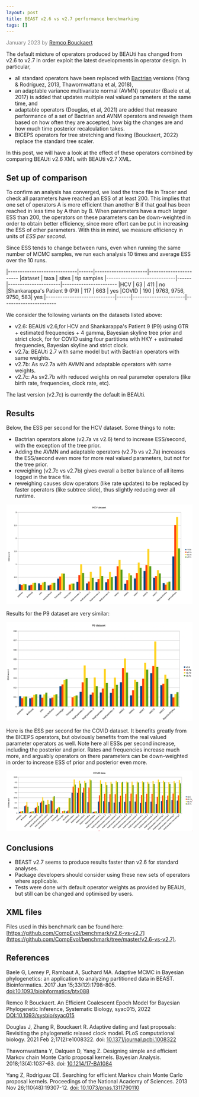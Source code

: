 ```yaml
---
layout: post
title: BEAST v2.6 vs v2.7 performance benchmarking 
tags: []
---
```


<p style="color: gray;">January 2023 by <a href="mailto:r.bouckaert@auckland.ac.nz">Remco Bouckaert</a></p>

The default mixture of operators produced by BEAUti has changed from v2.6 to v2.7 in order exploit the latest developments in operator design. In particular, 

* all standard operators have been replaced with [Bactrian](http://www.beast2.org/2021/04/26/bactrian-proposals.html) versions (Yang & Rodríguez, 2013, Thawornwattana et al, 2018),
* an adaptable variance multivariate normal (AVMN) operator (Baele et al, 2017) is added that updates multiple real valued parameters at the same time, and
* adaptable operators (Douglas, et al, 2021) are added that measure performance of a set of Bactrian and AVNM operators and reweigh them based on how often they are accepted, how big the changes are and how much time posterior recalculation takes.
* BICEPS operators for tree stretching and flexing (Bouckaert, 2022) replace the standard tree scaler.

In this post, we will have a look at the effect of these operators combined by comparing BEAUti v2.6 XML with BEAUti v2.7 XML.

## Set up of comparison

To confirm an analysis has converged, we load the trace file in Tracer and check all parameters have reached an ESS of at least 200. This implies that one set of operators A is more efficient than another B if that goal has been reached in less time by A than by B. When parameters have a much larger ESS than 200, the operators on these parameters can be down-weighted in order to obtain better efficiency, since more effort can be put in increasing the ESS of other parameters. With this in mind, we measure efficiency in units of *ESS per second*.

Since ESS tends to change between runs, even when running the same number of MCMC samples, we run each analysis 10 times and average ESS over the 10 runs.

|-----------------------------|------|----------------------|-----------------------
|dataset                      | taxa | sites                | tip samples
|-----------------------------|------|----------------------|-----------------------
|HCV                          |   63 | 411                  | no
|Shankarappa's Patient 9 (P9) |  117 | 663                  | yes 
|COVID                        |  190 | 9763, 9756, 9750, 583| yes
|-----------------------------|------|----------------------|-----------------------


We consider the following variants on the datasets listed above:

* v2.6: BEAUti v2.6,for HCV and Shankarappa's Patient 9 (P9) using GTR + estimated frequencies + 4 gamma, Bayesian skyline tree prior and strict clock, for for COVID using four partitions with HKY + estimated frequencies, Bayesian skyline and strict clock. 
* v2.7a: BEAUti 2.7 with same model but with Bactrian operators with same weights.
* v2.7b: As sv2.7a with AVMN and adaptable operators with same weights.
* v2.7c: As sv2.7b with reduced weights on real parameter operators (like birth rate, frequencies, clock rate, etc).

The last version (v2.7c) is currently the default in BEAUti.

## Results

Below, the ESS per second for the HCV dataset. Some things to note:

* Bactrian operators alone (v2.7a vs v2.6) tend to increase ESS/second, with the exception of the tree prior.
* Adding the AVMN and adaptable operators (v2.7b vs v2.7a) increases the ESS/second even more for more real valued parameters, but not for the tree prior.
* reweighing (v2.7c vs v2.7b) gives overall a better balance of all items logged in the trace file.
* reweighing causes slow operators (like rate updates) to be replaced by faster operators (like subtree slide), thus slightly reducing over all runtime.

![HCV-ESS-per-second-v6-vs-v7](/images/HCV-ESS-per-second-v6-vs-v7.png)

Results for the P9 dataset are very similar:

![P9-ESS-per-second-v6-vs-v7](/images/P9-ESS-per-second-v6-vs-v7.png)

Here is the ESS per second for the COVID dataset. It benefits greatly from the BICEPS operators, but obviously benefits from the real valued parameter operators as well.
Note here all ESSs per second increase, including the posterior and prior. Rates and frequencies increase much more, and arguably operators on there parameters can be down-weighted in order to increase ESS of prior and posterior even more.

![COVID-ESS-per-second-v6-vs-v7](/images/COVID-ESS-per-second-v6-vs-v7.png)

## Conclusions

* BEAST v2.7 seems to produce results faster than v2.6 for standard analyses.
* Package developers should consider using these new sets of operators where applicable.
* Tests were done with default operator weights as provided by BEAUti, but still can be changed and optimised by users.

## XML files

Files used in this benchmark can be found here: [https://github.com/CompEvol/benchmark/v2.6-vs-v2.7](https://github.com/CompEvol/benchmark/tree/master/v2.6-vs-v2.7).


## References

Baele G, Lemey P, Rambaut A, Suchard MA. Adaptive MCMC in Bayesian phylogenetics: an application to analyzing partitioned data in BEAST. Bioinformatics. 2017 Jun 15;33(12):1798-805. [doi:10.1093/bioinformatics/btx088](https://doi.org/10.1093/bioinformatics/btx088)

Remco R Bouckaert. An Efficient Coalescent Epoch Model for Bayesian Phylogenetic Inference, Systematic Biology, syac015, 2022
[DOI:10.1093/sysbio/syac015](https://doi.org/10.1093/sysbio/syac015)

Douglas J, Zhang R, Bouckaert R. Adaptive dating and fast proposals: Revisiting the phylogenetic relaxed clock model. PLoS computational biology. 2021 Feb 2;17(2):e1008322. doi: [10.1371/journal.pcbi.1008322](https://doi.org/10.1371/journal.pcbi.1008322)

Thawornwattana Y, Dalquen D, Yang Z. Designing simple and efficient Markov chain Monte Carlo proposal kernels. Bayesian Analysis. 2018;13(4):1037-63. doi: [10.1214/17-BA1084](https://doi.org/10.1214/17-BA1084)

Yang Z, Rodríguez CE. Searching for efficient Markov chain Monte Carlo proposal kernels. Proceedings of the National Academy of Sciences. 2013 Nov 26;110(48):19307-12. [doi: 10.1073/pnas.1311790110](https://doi.org/10.1073/pnas.1311790110)

